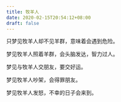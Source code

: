```yaml
---
title: 牧羊人
date: 2020-02-15T20:54:12+08:00
draft: false
---
```


只梦见牧羊人却不见羊群，意味着会遇到危险。<br>


梦见牧羊人照着羊群，会头脑发达，智力过人。<br>


梦见与牧羊人交朋友，要交好运。<br>


梦见牧羊人吵架，会得罪朋友。<br>


梦见牧羊人发怒，不幸的日子会来到。<br>
